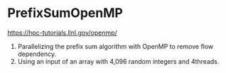 # PrefixSumOpenMP

https://hpc-tutorials.llnl.gov/openmp/



1. Parallelizing the prefix sum algorithm with OpenMP to remove flow dependency.
2. Using an input of an array with 4,096 random integers and 4threads.
